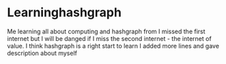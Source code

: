 # Learninghashgraph
Me learning all about computing and hashgraph from 
I missed the first internet but I will be danged if I miss the second internet - the internet of value. I think hashgraph is a right start to learn
I added more lines and gave description about myself
